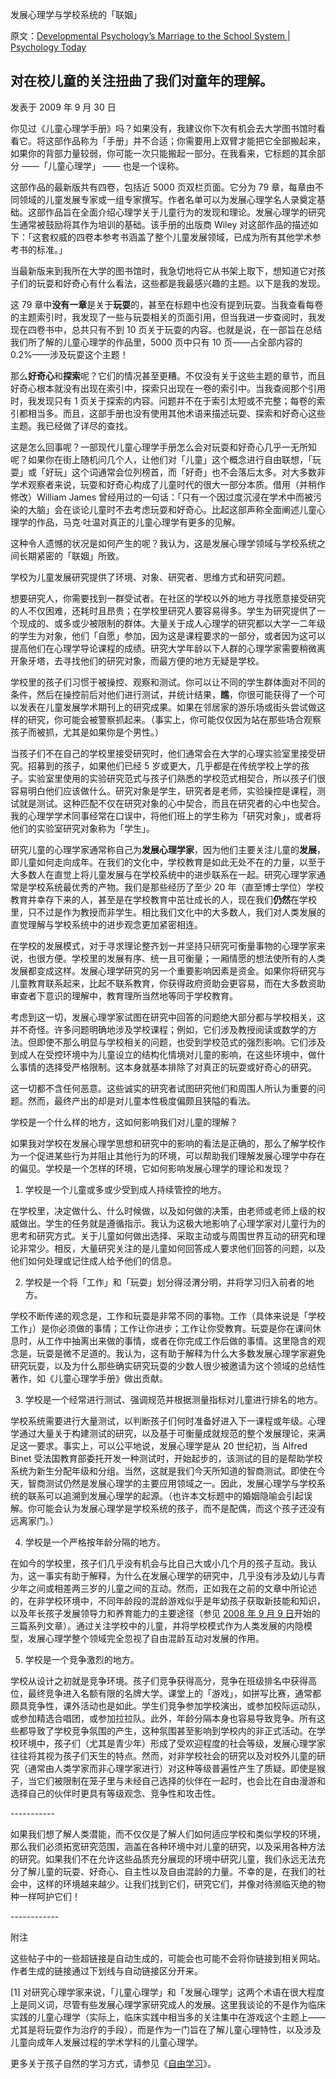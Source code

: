 发展心理学与学校系统的「联姻」

原文：[Developmental Psychology’s Marriage to the School System | Psychology Today](https://www.psychologytoday.com/us/blog/freedom-learn/200909/developmental-psychology-s-marriage-the-school-system)

## 对在校儿童的关注扭曲了我们对童年的理解。

发表于 2009 年 9 月 30 日

你见过《儿童心理学手册》吗？如果没有，我建议你下次有机会去大学图书馆时看看它。将这部作品称为「手册」并不合适；你需要用上双臂才能把它全部搬起来，如果你的背部力量较弱，你可能一次只能搬起一部分。在我看来，它标题的其余部分 ——「儿童心理学」 —— 也是一个误称。

这部作品的最新版共有四卷，包括近 5000 页双栏页面。它分为 79 章，每章由不同领域的儿童发展专家或一组专家撰写。作者名单可以为发展心理学名人录奠定基础。这部作品旨在全面介绍心理学关于儿童行为的发现和理论。发展心理学的研究生通常被鼓励将其作为培训的基础。该手册的出版商 Wiley 对这部作品的描述如下：「这套权威的四卷本参考书涵盖了整个儿童发展领域，已成为所有其他学术参考书的标准。」

当最新版来到我所在大学的图书馆时，我急切地将它从书架上取下，想知道它对孩子们的玩耍和好奇心有什么看法，这些都是我最感兴趣的主题。以下是我的发现。

这 79 章中**没有一章**是关于**玩耍**的，甚至在标题中也没有提到玩耍。当我查看每卷的主题索引时，我发现了一些与玩耍相关的页面引用，但当我进一步查阅时，我发现在四卷书中，总共只有不到 10 页关于玩耍的内容。也就是说，在一部旨在总结我们所了解的儿童心理学的作品里，5000 页中只有 10 页——占全部内容的 0.2%——涉及玩耍这个主题！

那么**好奇心**和**探索**呢？它们的情况甚至更糟。不仅没有关于这些主题的章节，而且好奇心根本就没有出现在索引中，探索只出现在一卷的索引中。当我查阅那个引用时，我发现只有 1 页关于探索的内容。问题并不在于索引太短或不完整；每卷的索引都相当多。而且，这部手册也没有使用其他术语来描述玩耍、探索和好奇心这些主题。我已经做了详尽的查找。

这是怎么回事呢？一部现代儿童心理学手册怎么会对玩耍和好奇心几乎一无所知呢？如果你在街上随机问几个人，让他们对「儿童」这个概念进行自由联想，「玩耍」或「好玩」这个词通常会位列榜首，而「好奇」也不会落后太多。对大多数非学术观察者来说，玩耍和好奇心构成了儿童时代的很大一部分本质。借用（并稍作修改）William James 曾经用过的一句话：「只有一个因过度沉浸在学术中而被污染的大脑」会在谈论儿童时不去考虑玩耍和好奇心。比起这部声称全面阐述儿童心理学的作品，马克·吐温对真正的儿童心理学有更多的见解。

这种令人遗憾的状况是如何产生的呢？我认为，这是发展心理学领域与学校系统之间长期紧密的「联姻」所致。

学校为儿童发展研究提供了环境、对象、研究者、思维方式和研究问题。

想要研究人，你需要找到一群受试者。在社区的学校以外的地方寻找愿意接受研究的人不仅困难，还耗时且昂贵；在学校里研究人要容易得多。学生为研究提供了一个现成的、或多或少被限制的群体。大量关于成人心理学的研究都以大学一二年级的学生为对象，他们「自愿」参加，因为这是课程要求的一部分，或者因为这可以提高他们在心理学导论课程的成绩。研究大学年龄以下人群的心理学家需要稍微离开象牙塔，去寻找他们的研究对象，而最方便的地方无疑是学校。

学校里的孩子们习惯于被操控、观察和测试。你可以让不同的学生群体面对不同的条件，然后在操控前后对他们进行测试，并统计结果，**瞧**，你很可能获得了一个可以发表在儿童发展学术期刊上的研究成果。如果在邻居家的游乐场或街头尝试做这样的研究，你可能会被警察抓起来。（事实上，你可能仅仅因为站在那些场合观察孩子而被抓，尤其是如果你是个男性。）

当孩子们不在自己的学校里接受研究时，他们通常会在大学的心理实验室里接受研究。招募到的孩子，如果他们已经 5 岁或更大，几乎都是在传统学校上学的孩子。实验室里使用的实验研究范式与孩子们熟悉的学校范式相契合，所以孩子们很容易明白他们应该做什么。研究对象是学生，研究者是老师，实验操控是课程，测试就是测试。这种匹配不仅在研究对象的心中契合，而且在研究者的心中也契合。我的心理学学术同事经常在口误中，将他们班上的学生称为「研究对象」，或者将他们的实验室研究对象称为「学生」。

研究儿童的心理学家通常称自己为**发展心理学家**，因为他们主要关注儿童的**发展**，即儿童如何走向成年。在我们的文化中，学校教育是如此无处不在的力量，以至于大多数人在直觉上将儿童发展与在学校系统中的进步联系在一起。研究心理学家通常是学校系统最优秀的产物。我们是那些经历了至少 20 年（直至博士学位）学校教育并幸存下来的人，甚至是在学校教育中茁壮成长的人，现在我们**仍然**在学校里，只不过是作为教授而非学生。相比我们文化中的大多数人，我们对人类发展的直觉理解与学校系统中的进步观念更加紧密相连。

在学校的发展模式，对于寻求理论整齐划一并坚持只研究可衡量事物的心理学家来说，也很方便。学校里的发展有序、统一且可衡量；一厢情愿的想法使所有的人类发展都变成这样。发展心理学研究的另一个重要影响因素是资金。如果你将研究与儿童教育联系起来，比起不联系教育，你获得政府资助会更容易，而在大多数资助审查者下意识的理解中，教育理所当然地等同于学校教育。

考虑到这一切，发展心理学家试图在研究中回答的问题绝大部分都与学校相关，这并不奇怪。许多问题明确地涉及学校课程；例如，它们涉及教授阅读或数学的方法。但即使不那么明显与学校相关的问题，也受到学校范式的强烈影响。它们涉及到成人在受控环境中为儿童设立的结构化情境对儿童的影响，在这些环境中，做什么事情的选择受严格限制。这本身就基本排除了对真正的玩耍或好奇心的研究。

这一切都不含任何恶意。这些诚实的研究者试图研究他们和周围人所认为重要的问题。然而，最终产出的却是对儿童本性极度偏颇且狭隘的看法。

学校是一个什么样的地方，这如何影响我们对儿童的理解？

如果我对学校在发展心理学思想和研究中的影响的看法是正确的，那么了解学校作为一个促进某些行为并阻止其他行为的环境，可以帮助我们理解发展心理学中存在的偏见。学校是一个怎样的环境，它如何影响发展心理学的理论和发现？

1. 学校是一个儿童或多或少受到成人持续管控的地方。

在学校里，决定做什么、什么时候做，以及如何做的决策，由老师或老师上级的权威做出。学生的任务就是遵循指示。我认为这极大地影响了心理学家对儿童行为的思考和研究方式。关于儿童如何做出选择、采取主动或与周围世界互动的研究和理论非常少。相反，大量研究关注的是儿童如何回答成人要求他们回答的问题，以及他们如何处理或记住成人给予他们的信息。

2. 学校是一个将「工作」和「玩耍」划分得泾渭分明，并将学习归入前者的地方。

学校不断传递的观念是，工作和玩耍是非常不同的事物。工作（具体来说是「学校工作」）是你必须做的事情；工作让你进步；工作让你受教育。玩耍是你在课间休息时，从工作中抽离出来做的事情，或者在你完成工作后做的事情。这里隐含的观念是，玩耍是微不足道的。我认为，这有助于解释为什么大多数发展心理学家避免研究玩耍，以及为什么那些确实研究玩耍的少数人很少被邀请为这个领域的总结性著作，如《儿童心理学手册》做出贡献。

3. 学校是一个经常进行测试、强调规范并根据测量指标对儿童进行排名的地方。

学校系统需要进行大量测试，以判断孩子们何时准备好进入下一课程或年级。心理学通过大量关于构建测试的研究，以及基于可衡量成就规范的整个发展理论，来满足这一要求。事实上，可以公平地说，发展心理学是从 20 世纪初，当 Alfred Binet 受法国教育部委托开发一种测试时，开始起步的，该测试的目的是帮助学校系统为新生分配年级和分组。当然，这就是我们今天所知道的智商测试。即使在今天，智商测试仍然是发展心理学的主要应用领域之一。因此，发展心理学与学校系统的联系可以追溯到发展心理学的起源。（也许本文标题中的婚姻隐喻会引起误解。你可能会认为发展心理学是学校系统的孩子，而不是配偶，而这个孩子还没有远离家门。）

4. 学校是一个严格按年龄分隔的地方。

在如今的学校里，孩子们几乎没有机会与比自己大或小几个月的孩子互动。我认为，这一事实有助于解释，为什么在发展心理学的研究中，几乎没有涉及幼儿与青少年之间或相差两三岁的儿童之间的互动。然而，正如我在之前的文章中所论述的，在非学校环境中，不同年龄段的混龄游戏似乎是年幼孩子获取新技能和知识，以及年长孩子发展领导力和养育能力的主要途径（参见 [2008 年 9 月 9 日](http://www.psychologytoday.com/blog/freedom-learn/200809/why-we-should-stop-segregating-children-age-part-i-the-value-play-in-the-z)开始的三篇系列文章）。通过关注学校中的儿童，并将学校模式作为人类发展的内隐模型，发展心理学整个领域完全忽视了自由混龄互动对发展的作用。

5. 学校是一个竞争激烈的地方。

学校从设计之初就是竞争环境。孩子们竞争获得高分，竞争在班级排名中获得高位，最终竞争进入名额有限的名牌大学。课堂上的「游戏」，如拼写比赛，通常都颇具竞争性，课外活动也是如此。学生们竞争参加学校演出，或参加校际运动队，或参加精选合唱团，或参加拉拉队。此外，年龄分隔本身也容易导致竞争。所有这些都导致了学校竞争氛围的产生，这种氛围甚至影响到学校内的非正式活动。在学校环境中，孩子们（尤其是青少年）形成了受欢迎程度的社会等级，发展心理学家往往将其视为孩子们天生的特点。然而，对非学校社会的研究以及对校外儿童的研究（通常由人类学家而非心理学家进行）对这种等级普遍性产生了质疑。即使是猴子，当它们被限制在笼子里与未经自己选择的伙伴在一起时，也会比在自由漫游和选择自己的伙伴时更具有等级观念、竞争性和攻击性。

\-----------

如果我们想了解人类潜能，而不仅仅是了解人们如何适应学校和类似学校的环境，那么我们必须拓宽研究范围，涵盖在各种环境中对儿童的研究，以及采用各种方法的研究。如果我们不在允许这些品质充分展现的环境中研究儿童，我们永远无法充分了解儿童的玩耍、好奇心、自主性以及自由混龄的力量。不幸的是，在我们的社会中，这样的环境越来越少。让我们找到它们，研究它们，并像对待濒临灭绝的物种一样呵护它们！

\------------

附注

这些帖子中的一些超链接是自动生成的，可能会也可能不会将你链接到相关网站。作者生成的链接通过下划线与自动链接区分开来。

[1] 对研究心理学家来说，「儿童心理学」和「发展心理学」这两个术语在很大程度上是同义词，尽管有些发展心理学家研究成人的发展。这里我谈论的不是作为临床实践的儿童心理学（实际上，临床实践中相当多的关注集中在游戏这个主题上——尤其是将玩耍作为治疗的手段），而是作为一门旨在了解儿童心理特性，以及涉及儿童向成年人发展过程的学术学科的儿童心理学。

更多关于孩子自然的学习方式，请参见《[自由学习](http://www.amazon.com/gp/product/0465025994/)》。